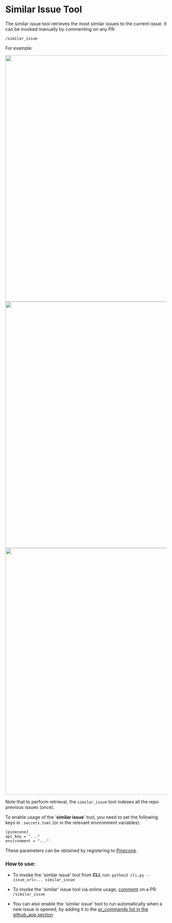 # Similar Issue Tool
The similar issue tool retrieves the most similar issues to the current issue.
It can be invoked manually by commenting on any PR:
```
/similar_issue
```
For example:

<kbd><img src=https://codium.ai/images/pr_agent/similar_issue_original_issue.png width="768"></kbd>
<kbd><img src=https://codium.ai/images/pr_agent/similar_issue_comment.png width="768"></kbd>
<kbd><img src=https://codium.ai/images/pr_agent/similar_issue.png width="768"></kbd>

Note that to perform retrieval, the `similar_issue` tool indexes all the repo previous issues (once).

To enable usage of the '**similar issue**' tool, you need to set the following keys in `.secrets.toml` (or in the relevant environment variables):
```
[pinecone]
api_key = "..."
environment = "..."
```
These parameters can be obtained by registering to [Pinecone](https://app.pinecone.io/?sessionType=signup/).


### How to use:
- To invoke the 'similar issue' tool from **CLI**, run:
`python3 cli.py --issue_url=... similar_issue`

- To invoke the 'similar' issue tool via online usage, [comment](https://github.com/Codium-ai/pr-agent/issues/178#issuecomment-1716934893) on a PR:
`/similar_issue`

- You can also enable the 'similar issue' tool to run automatically when a new issue is opened, by adding it to the [pr_commands list in the github_app section](https://github.com/Codium-ai/pr-agent/blob/main/pr_agent/settings/configuration.toml#L66)
